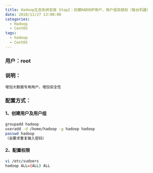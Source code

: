 ```yaml
---
title: Hadoop生态系统安装 Step2：创建HADOOP用户，用户组及赋权（每台机器）
date: 2018/11/27 13:00:00
categories:
  - Hadoop
  - CentOS
tags:
  - hadoop
  - CentOS
---
```


<!--more-->

### 用户：root

### 说明：

    增加大数据专用用户，增加安全性

### 配置方式：

#### 1、创建用户及用户组

```bash
groupadd hadoop
useradd -d /home/hadoop -g hadoop hadoop
passwd hadoop
（会要求重复输入密码）
```

#### 2、配置权限

```bash
vi /etc/sudoers
hadoop ALL=(ALL) ALL
```
